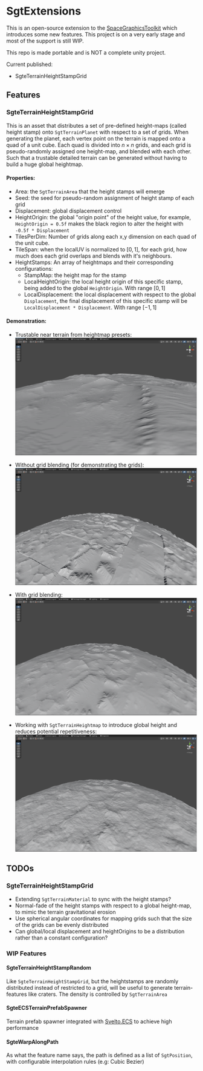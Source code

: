 # SgtExtensions

This is an open-source extension to the [SpaceGraphicsToolkit](https://assetstore.unity.com/packages/tools/level-design/space-graphics-toolkit-4160?locale=zh-CN) which introduces some new features.
This project is on a very early stage and most of the support is still WIP.

This repo is made portable and is NOT a complete unity project.

Current published:
- SgteTerrainHeightStampGrid

## Features

### SgteTerrainHeightStampGrid

This is an asset that distributes a set of pre-defined height-maps (called height stamp) onto `SgtTerrainPlanet` with respect to a set of grids.
When generating the planet, each vertex point on the terrain is mapped onto a quad of a unit cube. Each quad is divided into $n \times n$ grids, and each grid is pseudo-randomly assigned one height-map, and blended with each other. Such that a trustable detailed terrain can be generated without having to build a huge global heightmap.

#### Properties:

- Area: the `SgtTerrainArea` that the height stamps will emerge
- Seed: the seed for pseudo-random assignment of height stamp of each grid
- Displacement: global displacement control
- HeightOrigin: the global "origin point" of the height value, for example, `HeightOrigin = 0.5f` makes the black region to alter the height with `-0.5f * Displacement`
- TilesPerDim: Number of grids along each x,y dimension on each quad of the unit cube.
- TileSpan: when the localUV is normalized to $[0,1]$, for each grid, how much does each grid overlaps and blends with it's neighbours.
- HeightStamps: An array of heightmaps and their corresponding configurations:
	- StampMap: the height map for the stamp
	- LocalHeightOrigin: the local height origin of this specific stamp, being added to the global `HeightOrigin`. With range $[0, 1]$
	- LocalDisplacement: the local displacement with respect to the global `Displacement`, the final displacement of this specific stamp will be `LocalDisplacement * Displacement`. With range $[-1, 1]$

#### Demonstration:

- Trustable near terrain from heightmap presets:
![Demo](Images/SgteTerrainHeightStampGrid/Trustable_Detailed_Terrain.png)

- Without grid blending (for demonstrating the grids):
![Grids](Images/SgteTerrainHeightStampGrid/UnBlended.png)

- With grid blending:
![Blended Grids](Images/SgteTerrainHeightStampGrid/Blended.png)

- Working with `SgtTerrainHeightmap` to introduce global height and reduces potential repetitiveness:
![With SgtTerrainHeightmap](Images/SgteTerrainHeightStampGrid/With_SgtTerrainHeightMap.png)


## TODOs

### SgteTerrainHeightStampGrid

- Extending `SgtTerrainMaterial` to sync with the height stamps?
- Normal-fade of the height stamps with respect to a global height-map, to mimic the terrain gravitational erosion
- Use spherical angular coordinates for mapping grids such that the size of the grids can be evenly distributed
- Can global/local displacement and heightOrigins to be a distribution rather than a constant configuration?

### WIP Features

#### SgteTerrainHeightStampRandom

Like `SgteTerrainHeightStampGrid`, but the heightstamps are randomly distributed instead of restricted to a grid, will be useful to generate terrain-features like craters. The density is controlled by `SgtTerrainArea`

#### SgteECSTerrainPrefabSpawner

Terrain prefab spawner integrated with [Svelto.ECS](https://github.com/sebas77/Svelto.ECS) to achieve high performance

#### SgteWarpAlongPath

As what the feature name says, the path is defined as a list of `SgtPosition`, with configurable interpolation rules (e.g: Cubic Bezier)